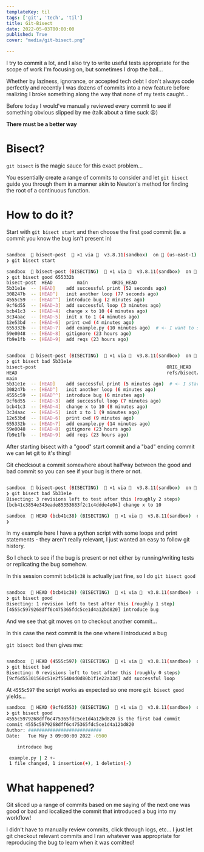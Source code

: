 ```yaml
---
templateKey: til
tags: ['git', 'tech', 'til']
title: Git-Bisect
date: 2022-05-03T00:00:00
published: True
cover: "media/git-bisect.png"

---
```


I try to commit a lot, and I also try to write useful tests appropriate for the scope of work I'm focusing on, but sometimes I drop the ball...

Whether by laziness, ignorance, or accepted tech debt I don't always code perfectly and recently I was dozens of commits into a new feature before realizing I broke something along the way that none of my tests caught...

Before today I would've manually reviewed every commit to see if something obvious slipped by me (talk about a time suck 😩)

__There must be a better way__

# Bisect?

`git bisect` is the magic sauce for this exact problem...

You essentially create a range of commits to consider and let `git bisect` guide you through them in a manner akin to Newton's method for finding the root of a continuous function.

# How to do it?

Start with `git bisect start` and then choose the first `good` commit (ie. a commit you know the bug isn't present in)

```bash

sandbox   bisect-post   ×1 via   v3.8.11(sandbox)  on  (us-east-1)
❯ git bisect start

sandbox   bisect-post (BISECTING)   ×1 via   v3.8.11(sandbox)  on  (us-east-1)
❯ git bisect good 655332b
bisect-post  HEAD         main         ORIG_HEAD
5b31e1e  -- [HEAD]    add successful print (52 seconds ago)
308247b  -- [HEAD^]   init another loop (77 seconds ago)
4555c59  -- [HEAD^^]  introduce bug (2 minutes ago)
9cf6d55  -- [HEAD~3]  add successful loop (3 minutes ago)
bcb41c3  -- [HEAD~4]  change x to 10 (4 minutes ago)
3c34aac  -- [HEAD~5]  init x to 1 (4 minutes ago)
12e53bd  -- [HEAD~6]  print cwd (4 minutes ago)
655332b  -- [HEAD~7]  add example.py (10 minutes ago)  # <- I want to start at this commit
59e0048  -- [HEAD~8]  gitignore (23 hours ago)
fb9e1fb  -- [HEAD~9]  add reqs (23 hours ago)

```

```bash

sandbox   bisect-post (BISECTING)   ×1 via   v3.8.11(sandbox)  on  (us-east-1)
❯ git bisect bad 5b31e1e
bisect-post                                                ORIG_HEAD
HEAD                                                       refs/bisect/good-655332b6c384934c2c00c3d4aba3011ccc1e5b57
main
5b31e1e  -- [HEAD]    add successful print (5 minutes ago)  # <- I start here with the "bad" commit
308247b  -- [HEAD^]   init another loop (6 minutes ago)
4555c59  -- [HEAD^^]  introduce bug (6 minutes ago)
9cf6d55  -- [HEAD~3]  add successful loop (7 minutes ago)
bcb41c3  -- [HEAD~4]  change x to 10 (8 minutes ago)
3c34aac  -- [HEAD~5]  init x to 1 (9 minutes ago)
12e53bd  -- [HEAD~6]  print cwd (9 minutes ago)
655332b  -- [HEAD~7]  add example.py (14 minutes ago)
59e0048  -- [HEAD~8]  gitignore (23 hours ago)
fb9e1fb  -- [HEAD~9]  add reqs (23 hours ago)

```

After starting bisect with a "good" start commit and a "bad" ending commit we can let git to it's thing!

Git checksout a commit somewhere about halfway between the good and bad commit so you can see if your bug is there or not.

```bash

sandbox   bisect-post (BISECTING)   ×1 via   v3.8.11(sandbox)  on  (us-east-1)
❯ git bisect bad 5b31e1e
Bisecting: 3 revisions left to test after this (roughly 2 steps)
[bcb41c3854e343eade85353683f2c1c4ddde4e04] change x to 10

sandbox   HEAD (bcb41c38) (BISECTING)   ×1 via   v3.8.11(sandbox)  on  (us-east-1)
❯
```

In my example here I have a python script with some loops and print statements - they aren't really relevant, I just wanted an easy to follow git history.

So I check to see if the bug is present or not either by running/writing tests or replicating the bug somehow.

In this session commit `bcb41c38` is actually just fine, so I do `git bisect good`

```bash

sandbox   HEAD (bcb41c38) (BISECTING)   ×1 via   v3.8.11(sandbox)  on  (us-east-1)
❯ git bisect good
Bisecting: 1 revision left to test after this (roughly 1 step)
[4555c5979268dff6c475365fdc5ce1d4a12bd820] introduce bug

```

And we see that git moves on to checkout another commit...

In this case the next commit is the one where I introduced a bug

`git bisect bad` then gives me:

```bash

sandbox   HEAD (4555c597) (BISECTING)   ×1 via   v3.8.11(sandbox)  on  (us-east-1)
❯ git bisect bad
Bisecting: 0 revisions left to test after this (roughly 0 steps)
[9cf6d55301560c51e2f55404d0d80b1f1e22a33d] add successful loop
```

At `4555c597` the script works as expected so one more `git bisect good` yields...

```bash
sandbox   HEAD (9cf6d553) (BISECTING)   ×1 via   v3.8.11(sandbox)  on  (us-east-1)
❯ git bisect good
4555c5979268dff6c475365fdc5ce1d4a12bd820 is the first bad commit
commit 4555c5979268dff6c475365fdc5ce1d4a12bd820
Author: ########################### 
Date:   Tue May 3 09:00:00 2022 -0500

    introduce bug

 example.py | 2 +-
 1 file changed, 1 insertion(+), 1 deletion(-)


```

# What happened?

Git sliced up a range of commits based on me saying of the next one was good or bad and localized the commit that introduced a bug into my workflow!

I didn't have to manually review commits, click through logs, etc... I just let git checkout relevant commits and I ran whatever was appropriate for reproducing the bug to learn when it was comitted!
